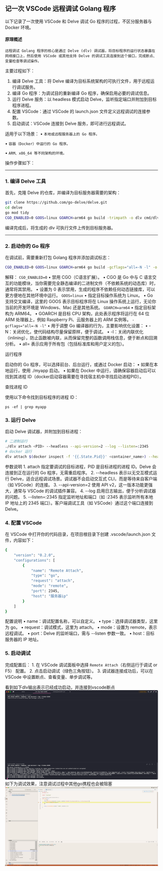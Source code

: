 
## 记一次 VSCode 远程调试 Golang 程序

以下记录了一次使用 VSCode 和 Delve 调试 Go 程序的过程，不区分服务器与 Docker 环境。

#### 原理概述

`远程调试 Golang 程序的核心是通过 Delve (dlv) 调试器，将目标程序的运行状态暴露在网络接口上，然后使用 VSCode 或其他支持 Delve 的调试工具连接到这个接口，完成断点、变量检查等调试操作。`

主要过程如下：
1.	编译 Delve 工具：将 Delve 编译为目标系统架构的可执行文件，用于远程运行调试服务。
2.	编译 Go 程序：为调试目的重新编译 Go 程序，确保启用必要的调试信息。
3.	运行 Delve 服务：以 headless 模式启动 Delve，监听指定端口并附加到目标程序进程。
4.	配置 VSCode：通过 VSCode 的 launch.json 文件定义远程调试的连接参数。
5.	启动调试：VSCode 连接到 Delve 服务，即可进行远程调试。

适用于以下场景：
•	`本地或远程服务器上的 Go 程序。`

•	`容器（Docker）中运行的 Go 程序。`

•	`ARM、x86_64 等不同架构的环境。`

操作步骤如下：

---
### 1. 编译 Delve 工具

首先，克隆 Delve 的仓库，并编译为目标服务器需要的架构：
```bash
git clone https://github.com/go-delve/delve.git
cd delve
go mod tidy
CGO_ENABLED=0 GOOS=linux GOARCH=arm64 go build -trimpath -o dlv cmd/dlv/main.go
```
编译完成后，将生成的 dlv 可执行文件上传到目标服务器。

---
### 2. 启动你的 Go 程序
在调试前，需要重新打包 Golang 程序并添加调试标志：
```bash
CGO_ENABLED=0 GOOS=linux GOARCH=arm64 go build -gcflags="all=-N -l" -o myapp
```
解释：
`CGO_ENABLED=0`
	•	禁用 CGO（C语言扩展）。
	•	CGO 是 Go 中与 C 语言交互的功能模块，当你需要完全静态编译的二进制文件（不依赖系统的动态库）时，通常将其禁用。
	•	设置为 0 表示禁用，生成的程序不依赖任何动态链接库，可以更方便地在其他环境中运行。
`GOOS=linux`
	•	指定目标操作系统为 Linux。
	•	Go 支持交叉编译，这里的 GOOS 表示目标程序将在 Linux 操作系统上运行，无论你当前的开发环境是 Windows、Mac 还是其他系统。
`GOARCH=arm64`
	•	指定目标架构为 ARM64。
	•	GOARCH 是目标 CPU 架构，此处表示程序将运行在 64 位 ARM 处理器上，例如 Raspberry Pi、云服务器上的 ARM 实例等。
`-gcflags="all=-N -l"`
	•	用于调整 Go 编译器的行为，主要影响优化设置：
	•	-N：关闭优化，使代码结构尽量保留原样，便于调试。
	•	-l：关闭内联优化（inlining），防止函数被内联，从而保留完整的函数调用栈信息，便于断点和回溯分析。
	•	all= 表示应用于所有包（包括标准库和用户定义的包）。


运行程序

启动你的 Go 程序，可以选择前台、后台运行，或通过 Docker 启动：
	•	如果在本地运行，使用 ./myapp 启动。
	•	如果在 Docker 中运行，请确保容器启动后可以找到其进程 ID（docker启动容器需要在寻找宿主机中寻找启动进程PID）。

查找进程 ID

使用以下命令找到目标程序的进程 ID：
```
ps -ef | grep myapp
```
### 3. 运行 Delve

启动 Delve 调试器，并附加到目标进程：

```bash
# 二进制运行
./dlv attach <PID> --headless --api-version=2 --log --listen=:2345
# docker 运行
dlv attach $(docker inspect -f '{{.State.Pid}}' <container_name>) --headless --api-version=2 --log --listen=:2345
```
参数说明
	1.	attach <PID>
指定要调试的目标进程，PID 是目标进程的进程 ID。Delve 会连接到正在运行的 Go 程序，无需重启程序。
	2.	--headless
表示以无交互模式运行 Delve，适合远程调试场景。调试器不会启动交互式 CLI，而是等待来自客户端（如 VSCode）的连接。
	3.	--api-version=2
使用 API v2，这一版本功能更强大，通常与 VSCode 的调试插件兼容。
	4.	--log
启用日志输出，便于分析调试器的问题。
	5.	--listen=:2345
指定监听地址和端口（如 :2345 表示监听所有本地 IP 地址上的 2345 端口）。客户端调试工具（如 VSCode）通过这个端口连接到 Delve。

### 4. 配置 VSCode

在 VSCode 中打开你的代码目录，在项目根目录下创建 .vscode/launch.json 文件，内容如下：
```bash
{
    "version": "0.2.0",
    "configurations": [
        {
            "name": "Remote Attach",
            "type": "go",
            "request": "attach",
            "mode": "remote",
            "port": 2345,
            "host": "服务器ip"
        }
    ]
}
```
配置说明
	•	name：调试配置名称，可以自定义。
	•	type：选择调试器类型，这里为 go。
	•	request：调试模式，这里为 attach。
	•	mode：设置为 remote，表示远程调试。
	•	port：Delve 的监听端口，需与 --listen 参数一致。
	•	host：目标服务器的 IP 地址。

### 5. 启动调试

完成配置后：
	1.	在 VSCode 调试面板中选择 `Remote Attach`（右侧运行于调试 or F5） 配置。
	2.	点击启动调试（绿色三角按钮）。
	3.	调试器连接成功后，可以在 VSCode 中设置断点、查看变量、单步调试等。

看到如下dlv输出表示已经成功启动，并连接到vscode断点
![dlv输出效果图](../.image/debug_dlv.png)
如下为调试效果，注意调试过程中其他go携程也会被阻塞
![vscode 调试效果图](../.image/debug_vscode.png)
